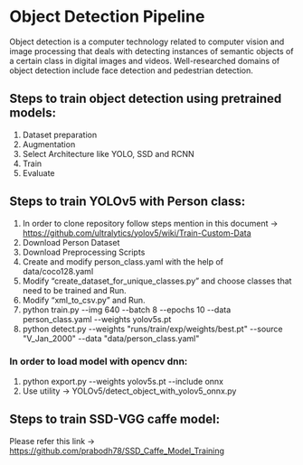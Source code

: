 # Object Detection Pipeline

Object detection is a computer technology related to computer vision and image processing that deals with detecting 
instances of semantic objects of a certain class in digital images and videos. 
Well-researched domains of object detection include face detection and pedestrian detection.

## Steps to train object detection using pretrained models:
1. Dataset preparation 
2. Augmentation 
3. Select Architecture like YOLO, SSD and RCNN
4. Train
5. Evaluate


## Steps to train YOLOv5 with Person class: 
1. In order to clone repository follow steps mention in this document -> https://github.com/ultralytics/yolov5/wiki/Train-Custom-Data
2. Download Person Dataset  
3. Download Preprocessing Scripts  
4. Create and modify person_class.yaml with the help of  data/coco128.yaml 
5. Modify “create_dataset_for_unique_classes.py” and choose classes that need to be trained and Run.
6. Modify “xml_to_csv.py” and Run.
7. python train.py --img 640 --batch 8 --epochs 10 --data person_class.yaml  --weights yolov5s.pt
8. python detect.py --weights "runs/train/exp/weights/best.pt" --source "V_Jan_2000" --data "data/person_class.yaml"
### In order to load model with opencv dnn: 
1. python export.py --weights yolov5s.pt --include onnx
2. Use utility -> YOLOv5/detect_object_with_yolov5_onnx.py

## Steps to train SSD-VGG caffe model:
Please refer this link -> https://github.com/prabodh78/SSD_Caffe_Model_Training